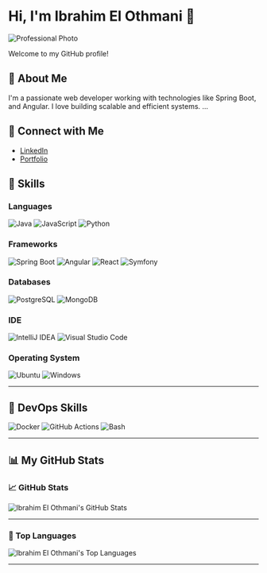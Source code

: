 # Hi, I'm Ibrahim El Othmani 👋

![Professional Photo](https://github.com/user-attachments/assets/ac1b4af9-de66-4364-8a06-54c9ef0d6492)

Welcome to my GitHub profile!

## 🚀 About Me
I'm a passionate web developer working with technologies like Spring Boot, and Angular. I love building scalable and efficient systems.
...


## 🔗 Connect with Me
- [LinkedIn](https://www.linkedin.com/in/ibrahim-el-othmani-elothmani/)
- [Portfolio](https://ibrahimelothmani.vercel.app/)

## 🚀 Skills

### **Languages**
![Java](https://img.shields.io/badge/Java-ED8B00?style=for-the-badge&logo=java&logoColor=white)
![JavaScript](https://img.shields.io/badge/JavaScript-F7DF1E?style=for-the-badge&logo=javascript&logoColor=black)
![Python](https://img.shields.io/badge/Python-3776AB?style=for-the-badge&logo=python&logoColor=white)

### **Frameworks**
![Spring Boot](https://img.shields.io/badge/Spring%20Boot-6DB33F?style=for-the-badge&logo=spring&logoColor=white)
![Angular](https://img.shields.io/badge/Angular-DD0031?style=for-the-badge&logo=angular&logoColor=white)
![React](https://img.shields.io/badge/React-61DAFB?style=for-the-badge&logo=react&logoColor=black)
![Symfony](https://img.shields.io/badge/Symfony-000000?style=for-the-badge&logo=symfony&logoColor=white)


### **Databases**
![PostgreSQL](https://img.shields.io/badge/PostgreSQL-316192?style=for-the-badge&logo=postgresql&logoColor=white)
![MongoDB](https://img.shields.io/badge/MongoDB-47A248?style=for-the-badge&logo=mongodb&logoColor=white)

### **IDE**
![IntelliJ IDEA](https://img.shields.io/badge/IntelliJ%20IDEA-000000.svg?style=for-the-badge&logo=intellij-idea&logoColor=white)
![Visual Studio Code](https://img.shields.io/badge/Visual_Studio_Code-0078D4?style=for-the-badge&logo=visual%20studio%20code&logoColor=white)

### **Operating System**
![Ubuntu](https://img.shields.io/badge/Ubuntu-E95420?style=for-the-badge&logo=ubuntu&logoColor=white)
![Windows](https://img.shields.io/badge/Windows-0078D6?style=for-the-badge&logo=windows&logoColor=white)

---

## 🚀 DevOps Skills

![Docker](https://img.shields.io/badge/Docker-2496ED?style=for-the-badge&logo=docker&logoColor=white)
![GitHub Actions](https://img.shields.io/badge/GitHub_Actions-2088FF?style=for-the-badge&logo=github-actions&logoColor=white)
![Bash](https://img.shields.io/badge/Bash-4EAA25?style=for-the-badge&logo=gnu-bash&logoColor=white)

---

## 📊 My GitHub Stats

### 📈 GitHub Stats
![Ibrahim El Othmani's GitHub Stats](https://github-readme-stats.vercel.app/api?username=ibrahimelothmani&show_icons=true&theme=radical)

---

### 🚀 Top Languages
![Ibrahim El Othmani's Top Languages](https://github-readme-stats.vercel.app/api/top-langs/?username=ibrahimelothmani&layout=compact&theme=radical)

---
